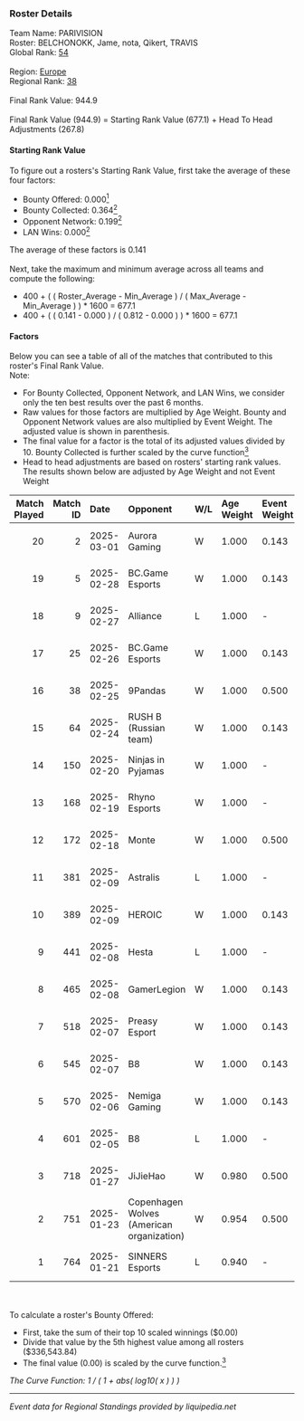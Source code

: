 ### Roster Details<br />
Team Name: PARIVISION<br />
Roster: BELCHONOKK, Jame, nota, Qikert, TRAVIS<br />
Global Rank: [54](../../standings_global_2025_03_01.md)<br />
<br />
Region: [Europe]( ../../standings_europe_2025_03_01.md)<br />
Regional Rank: [38]( ../../standings_europe_2025_03_01.md)<br />
<br />
Final Rank Value:  944.9<br />
<br />
Final Rank Value (944.9) = Starting Rank Value (677.1) + Head To Head Adjustments (267.8)<br />

#### Starting Rank Value<br />
To figure out a rosters's Starting Rank Value, first take the average of these four factors:<br />
- Bounty Offered: 0.000[<sup>1</sup>](#table2)
- Bounty Collected: 0.364[<sup>2</sup>](#table1)
- Opponent Network: 0.199[<sup>2</sup>](#table1)
- LAN Wins: 0.000[<sup>2</sup>](#table1)

The average of these factors is 0.141<br />
<br />
Next, take the maximum and minimum average across all teams and compute the following:<br />
- 400 + ( ( Roster_Average - Min_Average ) / ( Max_Average - Min_Average ) ) * 1600 = 677.1
- 400 + ( ( 0.141 - 0.000 ) / ( 0.812 - 0.000 ) ) * 1600 = 677.1


#### Factors<br />
Below you can see a table of all of the matches that contributed to this roster's Final Rank Value.<br />
Note:<br />

- For Bounty Collected, Opponent Network, and LAN Wins, we consider only the ten best results over the past 6 months.
- Raw values for those factors are multiplied by Age Weight. Bounty and Opponent Network values are also multiplied by Event Weight. The adjusted value is shown in parenthesis.
- The final value for a factor is the total of its adjusted values divided by 10. Bounty Collected is further scaled by the curve function[<sup>3</sup>](#curveFunction)
- Head to head adjustments are based on rosters' starting rank values. The results shown below are adjusted by Age Weight and not Event Weight
<span id="table1"></span><br />


| Match Played | Match ID | Date       | Opponent                                  | W/L | Age Weight | Event Weight | Bounty Collected | Opponent Network | LAN Wins  | H2H Adj. | Roster                                 |
| -: | -: | :- | :- | :- | :- | :- | :- | :- | :- | -: | :- |
|           20 |        2 | 2025-03-01 | Aurora Gaming                             | W   | 1.000      | 0.143        | -                | 0.615 (0.088)    | 0 (0.000) |    12.95 | BELCHONOKK, Jame, nota, Qikert, TRAVIS |
|           19 |        5 | 2025-02-28 | BC.Game Esports                           | W   | 1.000      | 0.143        | 0.077 (0.011)    | 0.832 (0.119)    | 0 (0.000) |    24.09 | BELCHONOKK, Jame, nota, Qikert, TRAVIS |
|           18 |        9 | 2025-02-27 | Alliance                                  | L   | 1.000      | -            | -                | -                | -         |   -17.23 | BELCHONOKK, Jame, nota, Qikert, TRAVIS |
|           17 |       25 | 2025-02-26 | BC.Game Esports                           | W   | 1.000      | 0.143        | 0.077 (0.011)    | 0.832 (0.119)    | 0 (0.000) |    24.95 | BELCHONOKK, Jame, nota, Qikert, TRAVIS |
|           16 |       38 | 2025-02-25 | 9Pandas                                   | W   | 1.000      | 0.500        | 0.088 (0.044)    | 0.627 (0.314)    | 0 (0.000) |    21.47 | BELCHONOKK, Jame, nota, Qikert, TRAVIS |
|           15 |       64 | 2025-02-24 | RUSH B (Russian team)                     | W   | 1.000      | 0.143        | 0.028 (0.004)    | 0.850 (0.121)    | 0 (0.000) |    19.45 | BELCHONOKK, Jame, nota, Qikert, TRAVIS |
|           14 |      150 | 2025-02-20 | Ninjas in Pyjamas                         | W   | 1.000      | -            | -                | -                | 0 (0.000) |     6.95 | BELCHONOKK, Jame, nota, Qikert, TRAVIS |
|           13 |      168 | 2025-02-19 | Rhyno Esports                             | W   | 1.000      | -            | -                | -                | 0 (0.000) |    14.31 | BELCHONOKK, Jame, nota, Qikert, TRAVIS |
|           12 |      172 | 2025-02-18 | Monte                                     | W   | 1.000      | 0.500        | 0.045 (0.022)    | 0.783 (0.391)    | 0 (0.000) |    21.30 | BELCHONOKK, Jame, nota, Qikert, TRAVIS |
|           11 |      381 | 2025-02-09 | Astralis                                  | L   | 1.000      | -            | -                | -                | -         |    -0.17 | BELCHONOKK, Jame, nota, Qikert, TRAVIS |
|           10 |      389 | 2025-02-09 | HEROIC                                    | W   | 1.000      | 0.143        | 0.131 (0.019)    | -                | 0 (0.000) |    27.57 | BELCHONOKK, Jame, nota, Qikert, TRAVIS |
|            9 |      441 | 2025-02-08 | Hesta                                     | L   | 1.000      | -            | -                | -                | -         |   -19.07 | BELCHONOKK, Jame, nota, Qikert, TRAVIS |
|            8 |      465 | 2025-02-08 | GamerLegion                               | W   | 1.000      | 0.143        | 0.127 (0.018)    | -                | 0 (0.000) |    31.16 | BELCHONOKK, Jame, nota, Qikert, TRAVIS |
|            7 |      518 | 2025-02-07 | Preasy Esport                             | W   | 1.000      | 0.143        | -                | 0.682 (0.097)    | -         |    16.38 | BELCHONOKK, Jame, nota, Qikert, TRAVIS |
|            6 |      545 | 2025-02-07 | B8                                        | W   | 1.000      | 0.143        | 0.125 (0.018)    | 0.849 (0.121)    | -         |    28.58 | BELCHONOKK, Jame, nota, Qikert, TRAVIS |
|            5 |      570 | 2025-02-06 | Nemiga Gaming                             | W   | 1.000      | 0.143        | 0.177 (0.025)    | -                | -         |    26.85 | BELCHONOKK, Jame, nota, Qikert, TRAVIS |
|            4 |      601 | 2025-02-05 | B8                                        | L   | 1.000      | -            | -                | -                | -         |    -2.31 | BELCHONOKK, Jame, nota, Qikert, TRAVIS |
|            3 |      718 | 2025-01-27 | JiJieHao                                  | W   | 0.980      | 0.500        | -                | 0.281 (0.138)    | -         |    13.56 | BELCHONOKK, Jame, nota, Qikert, TRAVIS |
|            2 |      751 | 2025-01-23 | Copenhagen Wolves (American organization) | W   | 0.954      | 0.500        | 0.016 (0.008)    | 1.000 (0.477)    | -         |    22.73 | BELCHONOKK, Jame, nota, Qikert, TRAVIS |
|            1 |      764 | 2025-01-21 | SINNERS Esports                           | L   | 0.940      | -            | -                | -                | -         |    -5.68 | BELCHONOKK, Jame, nota, Qikert, TRAVIS |

<br />
<span id="table2"></span><br />
To calculate a roster's Bounty Offered:<br />

- First, take the sum of their top 10 scaled winnings ($0.00)
- Divide that value by the 5th highest value among all rosters ($336,543.84)
- The final value (0.00) is scaled by the curve function.[<sup>3</sup>](#curveFunction)

<span id="curveFunction"></span>_The Curve Function: 1 / ( 1 + abs( log10( x ) ) )_<br />

---
_Event data for Regional Standings provided by liquipedia.net_<br />
